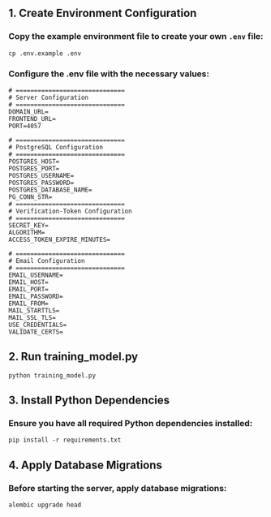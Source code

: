 
## 1. Create Environment Configuration

### Copy the example environment file to create your own `.env` file:

```
cp .env.example .env
```

### Configure the .env file with the necessary values:

```
# ==============================
# Server Configuration
# ==============================
DOMAIN_URL=
FRONTEND_URL=
PORT=4057

# ==============================
# PostgreSQL Configuration
# ==============================
POSTGRES_HOST=
POSTGRES_PORT=
POSTGRES_USERNAME=
POSTGRES_PASSWORD=
POSTGRES_DATABASE_NAME=
PG_CONN_STR=
# ==============================
# Verification-Token Configuration
# ==============================
SECRET_KEY=
ALGORITHM=
ACCESS_TOKEN_EXPIRE_MINUTES=

# ==============================
# Email Configuration
# ==============================
EMAIL_USERNAME=
EMAIL_HOST=
EMAIL_PORT=
EMAIL_PASSWORD=
EMAIL_FROM=
MAIL_STARTTLS=
MAIL_SSL_TLS=
USE_CREDENTIALS=
VALIDATE_CERTS=

```


## 2. Run training_model.py 
```
python training_model.py
```

## 3. Install Python Dependencies
### Ensure you have all required Python dependencies installed:

```
pip install -r requirements.txt
```

## 4. Apply Database Migrations

### Before starting the server, apply database migrations:

```
alembic upgrade head
```

